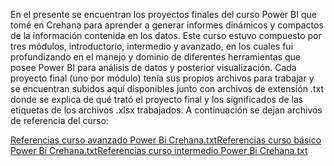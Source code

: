 En el presente se encuentran los proyectos finales del curso Power BI que tomé en Crehana para aprender a generar informes dinámicos y compactos de la información contenida en los datos.
Este curso estuvo compuesto por tres módulos, introductorio, intermedio y avanzado, en los cuales fui profundizando en el manejo y dominio de diferentes herramientas que posee Power BI
para análisis de datos y posterior visualización.
Cada proyecto final (uno por módulo) tenía sus propios archivos para trabajar y se encuentran subidos aquí disponibles junto con archivos de extensión .txt donde se explica de qué trató
el proyecto final y los significados de las etiquetas de los archivos .xlsx trabajados.
A continuación se dejan archivos de referencia del curso:

[Referencias curso avanzado Power Bi Crehana.txt](https://github.com/CintiaBEC/Power_BI/files/14489796/Referencias.curso.avanzado.Power.Bi.Crehana.txt)[Referencias curso básico Power Bi Crehana.txt](https://github.com/CintiaBEC/Power_BI/files/14489797/Referencias.curso.basico.Power.Bi.Crehana.txt)[Referencias curso intermedio Power Bi Crehana.txt](https://github.com/CintiaBEC/Power_BI/files/14489798/Referencias.curso.intermedio.Power.Bi.Crehana.txt)



